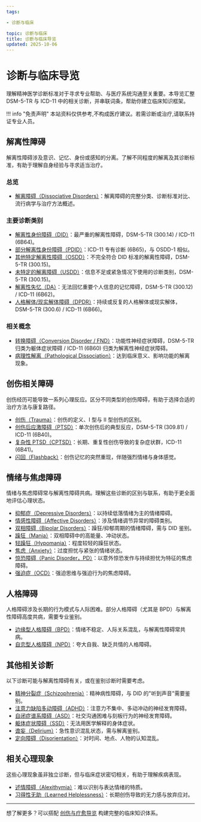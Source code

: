 ```yaml
---
tags:

- 诊断与临床

topic: 诊断与临床
title: 诊断与临床导览
updated: 2025-10-06
---
```


# 诊断与临床导览

理解精神医学诊断标准对于寻求专业帮助、与医疗系统沟通至关重要。本导览汇整 DSM-5-TR 与 ICD-11 中的相关诊断，并串联词条，帮助你建立临床知识框架。

!!! info "免责声明"
    本站资料仅供参考,不构成医疗建议。若需诊断或治疗,请联系持证专业人员。

## 解离性障碍

解离性障碍涉及意识、记忆、身份或感知的分离。了解不同程度的解离及其诊断标准，有助于理解自身经验与寻求适当治疗。

### 总览

- [解离障碍（Dissociative Disorders）](Dissociative-Disorders.md)：解离障碍的完整分类、诊断标准对比、流行病学与治疗方法概述。

### 主要诊断类别

- [解离性身份障碍（DID）](DID.md)：最严重的解离性障碍，DSM-5-TR (300.14) / ICD-11 (6B64)。
- [部分解离性身份障碍（PDID）](Partial-Dissociative-Identity-Disorder-PDID.md)：ICD-11 专有诊断 (6B65)，与 OSDD-1 相似。
- [其他特定解离性障碍（OSDD）](OSDD.md)：不完全符合 DID 标准的解离性障碍，DSM-5-TR (300.15)。
- [未特定的解离障碍（USDD）](Unspecified-Dissociative-Disorder-USDD.md)：信息不足或紧急情况下使用的诊断类别，DSM-5-TR (300.15)。
- [解离性失忆（DA）](Dissociative-Amnesia-DA.md)：无法回忆重要个人信息的记忆障碍，DSM-5-TR (300.12) / ICD-11 (6B62)。
- [人格解体/现实解体障碍（DPDR）](Depersonalization-Derealization-Disorder-DPDR.md)：持续或反复的人格解体或现实解体，DSM-5-TR (300.6) / ICD-11 (6B66)。

### 相关概念

- [转换障碍（Conversion Disorder / FND）](Conversion-Disorder-FND.md)：功能性神经症状障碍，DSM-5-TR 归类为躯体症状障碍 / ICD-11 (6B60) 归类为解离性神经症状障碍。
- [病理性解离（Pathological Dissociation）](Pathological-Dissociation.md)：达到临床意义、影响功能的解离现象。

## 创伤相关障碍

创伤经历可能导致一系列心理反应。区分不同类型的创伤障碍，有助于选择合适的治疗方法与康复路径。

- [创伤（Trauma）](Trauma.md)：创伤的定义、I 型与 II 型创伤的区别。
- [创伤后应激障碍（PTSD）](PTSD.md)：单次创伤后的典型反应，DSM-5-TR (309.81) / ICD-11 (6B40)。
- [复杂性 PTSD（CPTSD）](CPTSD.md)：长期、重复性创伤导致的复杂症状群，ICD-11 (6B41)。
- [闪回（Flashback）](Flashback.md)：创伤记忆的突然重现，伴随强烈情绪与身体感觉。

## 情绪与焦虑障碍

情绪与焦虑障碍常与解离性障碍共病。理解这些诊断的区别与联系，有助于更全面地评估心理状态。

- [抑郁症（Depressive Disorders）](Depressive-Disorders.md)：以持续低落情绪为主的情绪障碍。
- [情感性障碍（Affective Disorders）](Affective-Disorders.md)：涉及情绪调节异常的障碍类别。
- [双相障碍（Bipolar Disorders）](Bipolar-Disorders.md)：躁狂/抑郁周期的情绪障碍，需与 DID 鉴别。
- [躁狂（Mania）](Mania.md)：双相障碍中的高能量、冲动状态。
- [轻躁狂（Hypomania）](Hypomania.md)：程度较轻的躁狂状态。
- [焦虑（Anxiety）](Anxiety.md)：过度担忧与紧张的情绪状态。
- [惊恐障碍（Panic Disorder，PD）](Panic-Disorder.md)：以意外惊恐发作与持续担忧为特征的焦虑障碍。
- [强迫症（OCD）](OCD.md)：强迫思维与强迫行为的焦虑障碍。

## 人格障碍

人格障碍涉及长期的行为模式与人际困难。部分人格障碍（尤其是 BPD）与解离性障碍高度共病，需要专业鉴别。

- [边缘型人格障碍（BPD）](Borderline-Personality-Disorder-BPD.md)：情绪不稳定、人际关系混乱，与解离性障碍常共病。
- [自恋型人格障碍（NPD）](Narcissistic-Personality-Disorder-NPD.md)：夸大自我、缺乏共情的人格障碍。

## 其他相关诊断

以下诊断可能与解离性障碍有关，或在鉴别诊断时需要考虑。

- [精神分裂症（Schizophrenia）](Schizophrenia-SC.md)：精神病性障碍，与 DID 的"听到声音"需要鉴别。
- [注意力缺陷多动障碍（ADHD）](Attention-Deficit-Hyperactivity-Disorder-ADHD.md)：注意力不集中、多动冲动的神经发育障碍。
- [自闭症谱系障碍（ASD）](Autism-Spectrum-Disorder.md)：社交沟通困难与刻板行为的神经发育障碍。
- [躯体症状障碍（SSD）](Somatic-Symptom-Disorder-SSD.md)：无法用医学解释的身体症状。
- [谵妄（Delirium）](Delirium.md)：急性意识混乱状态，需与解离鉴别。
- [定向障碍（Disorientation）](Disorientation.md)：对时间、地点、人物的认知混乱。

## 相关心理现象

这些心理现象虽非独立诊断，但与临床症状密切相关，有助于理解疾病表现。

- [述情障碍（Alexithymia）](Alexithymia.md)：难以识别与表达情绪的特质。
- [习得性无助（Learned Helplessness）](Learned-Helplessness.md)：长期创伤导致的无力感与放弃应对。

---

想了解更多？可以搭配 [创伤与疗愈导览](Trauma-Healing-Guide.md) 构建完整的临床知识体系。
